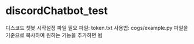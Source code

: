 # discordChatbot_test  
디스코드 챗봇 시작설정 파일 
필요 파일: token.txt
사용법: cogs/example.py 파일을 기준으로 복사하여 원하는 기능을 추가하면 됨
